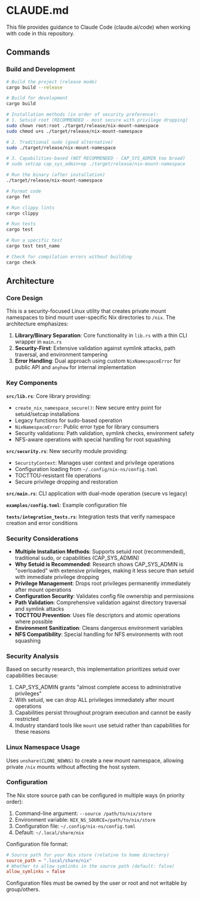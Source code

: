 # CLAUDE.md

This file provides guidance to Claude Code (claude.ai/code) when working with code in this repository.

## Commands

### Build and Development
```bash
# Build the project (release mode)
cargo build --release

# Build for development
cargo build

# Installation methods (in order of security preference):
# 1. Setuid root (RECOMMENDED - most secure with privilege dropping)
sudo chown root:root ./target/release/nix-mount-namespace
sudo chmod u+s ./target/release/nix-mount-namespace

# 2. Traditional sudo (good alternative)
sudo ./target/release/nix-mount-namespace

# 3. Capabilities-based (NOT RECOMMENDED - CAP_SYS_ADMIN too broad)
# sudo setcap cap_sys_admin+ep ./target/release/nix-mount-namespace

# Run the binary (after installation)
./target/release/nix-mount-namespace

# Format code
cargo fmt

# Run clippy lints
cargo clippy

# Run tests
cargo test

# Run a specific test
cargo test test_name

# Check for compilation errors without building
cargo check
```

## Architecture

### Core Design
This is a security-focused Linux utility that creates private mount namespaces to bind mount user-specific Nix directories to `/nix`. The architecture emphasizes:

1. **Library/Binary Separation**: Core functionality in `lib.rs` with a thin CLI wrapper in `main.rs`
2. **Security-First**: Extensive validation against symlink attacks, path traversal, and environment tampering
3. **Error Handling**: Dual approach using custom `NixNamespaceError` for public API and `anyhow` for internal implementation

### Key Components

**`src/lib.rs`**: Core library providing:
- `create_nix_namespace_secure()`: New secure entry point for setuid/setcap installations
- Legacy functions for sudo-based operation
- `NixNamespaceError`: Public error type for library consumers
- Security validations: Path validation, symlink checks, environment safety
- NFS-aware operations with special handling for root squashing

**`src/security.rs`**: New security module providing:
- `SecurityContext`: Manages user context and privilege operations
- Configuration loading from `~/.config/nix-ns/config.toml`
- TOCTTOU-resistant file operations
- Secure privilege dropping and restoration

**`src/main.rs`**: CLI application with dual-mode operation (secure vs legacy)

**`examples/config.toml`**: Example configuration file

**`tests/integration_tests.rs`**: Integration tests that verify namespace creation and error conditions

### Security Considerations
- **Multiple Installation Methods**: Supports setuid root (recommended), traditional sudo, or capabilities (CAP_SYS_ADMIN)
- **Why Setuid is Recommended**: Research shows CAP_SYS_ADMIN is "overloaded" with extensive privileges, making it less secure than setuid with immediate privilege dropping
- **Privilege Management**: Drops root privileges permanently immediately after mount operations
- **Configuration Security**: Validates config file ownership and permissions
- **Path Validation**: Comprehensive validation against directory traversal and symlink attacks
- **TOCTTOU Prevention**: Uses file descriptors and atomic operations where possible
- **Environment Sanitization**: Cleans dangerous environment variables
- **NFS Compatibility**: Special handling for NFS environments with root squashing


### Security Analysis
Based on security research, this implementation prioritizes setuid over capabilities because:
1. CAP_SYS_ADMIN grants "almost complete access to administrative privileges"
2. With setuid, we can drop ALL privileges immediately after mount operations
3. Capabilities persist throughout program execution and cannot be easily restricted
4. Industry standard tools like `mount` use setuid rather than capabilities for these reasons
### Linux Namespace Usage
Uses `unshare(CLONE_NEWNS)` to create a new mount namespace, allowing private `/nix` mounts without affecting the host system.

### Configuration
The Nix store source path can be configured in multiple ways (in priority order):
1. Command-line argument: `--source /path/to/nix/store`
2. Environment variable: `NIX_NS_SOURCE=/path/to/nix/store`
3. Configuration file: `~/.config/nix-ns/config.toml`
4. Default: `~/.local/share/nix`

Configuration file format:
```toml
# Source path for your Nix store (relative to home directory)
source_path = ".local/share/nix"
# Whether to allow symlinks in the source path (default: false)
allow_symlinks = false
```

Configuration files must be owned by the user or root and not writable by group/others.
